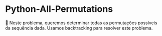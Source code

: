 # Python-All-Permutations
:palm_tree: Neste problema, queremos determinar todas as permutações possíveis da sequência dada. Usamos backtracking para resolver este problema.
